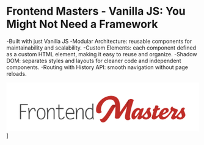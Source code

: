 # Frontend Masters - Vanilla JS: You Might Not Need a Framework

-Built with just Vanilla JS 
-Modular Architecture: reusable components for maintainability and scalability. 
-Custom Elements: each component defined as a custom HTML element, making it easy to reuse and organize. 
-Shadow DOM: separates styles and layouts for cleaner code and independent components.
-Routing with History API: smooth navigation without page reloads.

![Frontend Masters](images/FrontendMastersLogo.png)]
